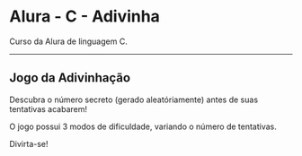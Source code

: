# Alura - C - Adivinha

Curso da Alura de linguagem C.

***

## Jogo da Adivinhação

Descubra o número secreto (gerado aleatóriamente) antes de suas tentativas acabarem!

O jogo possui 3 modos de dificuldade, variando o número de tentativas.

Divirta-se!
